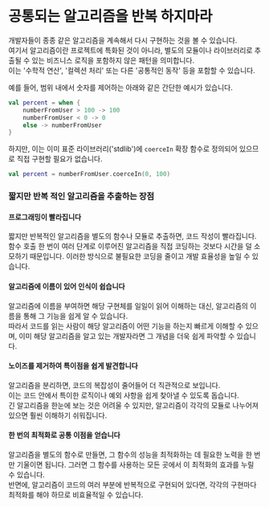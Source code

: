 # 공통되는 알고리즘을 반복 하지마라

개발자들이 종종 같은 알고리즘을 계속해서 다시 구현하는 것을 볼 수 있습니다.  
여기서 알고리즘이란 프로젝트에 특화된 것이 아니라, 별도의 모듈이나 라이브러리로 추출될 수 있는 비즈니스 로직을 포함하지 않은 패턴을 의미합니다.   
이는 '수학적 연산', '컬렉션 처리' 또는 다른 '공통적인 동작' 등을 포함할 수 있습니다.

예를 들어, 범위 내에서 숫자를 제어하는 아래와 같은 간단한 예시가 있습니다.

```kotlin
val percent = when {
    numberFromUser > 100 -> 100
    numberFromUser < 0 -> 0
    else -> numberFromUser
}
```

하지만, 이는 이미 표준 라이브러리('stdlib')에 `coerceIn` 확장 함수로 정의되어 있으므로 직접 구현할 필요가 없습니다.

```kotlin
val percent = numberFromUser.coerceIn(0, 100)
```

### 짧지만 반복 적인 알고리즘을 추출하는 장점

#### 프로그래밍이 빨라집니다
짧지만 반복적인 알고리즘을 별도의 함수나 모듈로 추출하면, 코드 작성이 빨라집니다.  
함수 호출 한 번이 여러 단계로 이루어진 알고리즘을 직접 코딩하는 것보다 시간을 덜 소모하기 때문입니다. 
이러한 방식으로 불필요한 코딩을 줄이고 개발 효율성을 높일 수 있습니다.

#### 알고리즘에 이름이 있어 인식이 쉽습니다
알고리즘에 이름을 부여하면 해당 구현체를 일일이 읽어 이해하는 대신, 알고리즘의 이름을 통해 그 기능을 쉽게 알 수 있습니다.   
따라서 코드를 읽는 사람이 해당 알고리즘이 어떤 기능을 하는지 빠르게 이해할 수 있으며, 이미 해당 알고리즘을 알고 있는 개발자라면 그 개념을 더욱 쉽게 파악할 수 있습니다.

#### 노이즈를 제거하여 특이점을 쉽게 발견합니다
알고리즘을 분리하면, 코드의 복잡성이 줄어들어 더 직관적으로 보입니다.  
이는 코드 안에서 특이한 로직이나 예외 사항을 쉽게 찾아낼 수 있도록 돕습니다.   
긴 알고리즘을 한눈에 보는 것은 어려울 수 있지만, 알고리즘이 각각의 모듈로 나누어져 있으면 훨씬 이해하기 쉬워집니다.

#### 한 번의 최적화로 공통 이점을 얻습니다
알고리즘을 별도의 함수로 만들면, 그 함수의 성능을 최적화하는 데 필요한 노력을 한 번만 기울이면 됩니다. 
그러면 그 함수를 사용하는 모든 곳에서 이 최적화의 효과를 누릴 수 있습니다.   
반면에, 알고리즘이 코드의 여러 부분에 반복적으로 구현되어 있다면, 각각의 구현마다 최적화를 해야 하므로 비효율적일 수 있습니다.